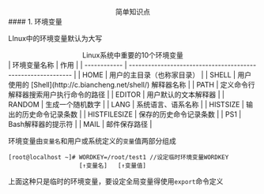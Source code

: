 <center>简单知识点</center>
#### 1.	环境变量

LInux中的环境变量默认为大写



<center>Linux系统中重要的10个环境变量</center>
| 环境变量名称 | 作用                                                         |
| ------------ | ------------------------------------------------------------ |
| HOME         | 用户的主目录（也称家目录）                                   |
| SHELL        | 用户使用的 [Shell](http://c.biancheng.net/shell/) 解释器名称 |
| PATH         | 定义命令行解释器搜索用户执行命令的路径                       |
| EDITOR       | 用户默认的文本解释器                                         |
| RANDOM       | 生成一个随机数字                                             |
| LANG         | 系统语言、语系名称                                           |
| HISTSIZE     | 输出的历史命令记录条数                                       |
| HISTFILESIZE | 保存的历史命令记录条数                                       |
| PS1          | Bash解释器的提示符                                           |
| MAIL         | 邮件保存路径                                                 |



环境变量由`变量名`和用户或系统定义的`变量`值两部分组成

```shell
[root@localhost ~]# WORDKEY=/root/test1	//设定临时环境变量WORDKEY
				    [↑变量名]   [↑变量值]
```



上面这种只是临时的环境变量，要设定全局变量得使用`export`命令定义